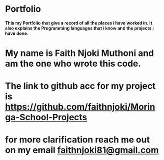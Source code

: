 # Portfolio
#### This my Portfolio that give a record of all the places i have worked in. It also explains the Programming languages that i know and the projects i have done.
# My name is Faith Njoki Muthoni and am the one who wrote this code.
# The link to github acc for my project is https://github.com/faithnjoki/Moringa-School-Projects
# for more clarification reach me out on my email faithnjoki81@gmail.com